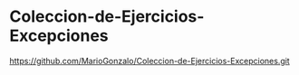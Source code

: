 # Coleccion-de-Ejercicios-Excepciones
https://github.com/MarioGonzalo/Coleccion-de-Ejercicios-Excepciones.git

